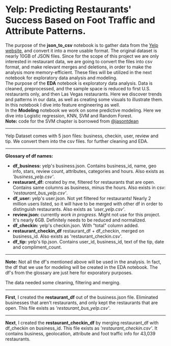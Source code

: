 # Yelp: Predicting Restaurants' Success Based on Foot Traffic and Attribute Patterns.
The purpose of the **json_to_csv** notebook is to gather data from the [Yelp website](https://www.yelp.com/dataset), and convert it into a more usable format. The original dataset is nearly 10GB of JSON files. Since for the scope of this project we are only interested in restaurant data, we are going to convert the files into csv format, and make relevant merges and deletions, in order to make the analysis more memory-efficient. These files will be utilized in the next notebook for exploratory data analysis and modeling. <br>
The purpose of the **EDA** notebook is exploratory data analysis. Data is cleaned, preprocessed, and the sample space is reduced to first U.S. restaurants only, and then Las Vegas restaurants. Here we discover trends and patterns in our data, as well as creating some visuals to illustrate them. In this notebook I dive into feature engineering as well. <br>
In the **Modeling** notebook we work on some predictive modeling. Here we dive into Logistic regression, KNN, SVM and Random Forest. <br>
**Note:** code for the SVM chapter is borrowed from [@jasontdean]('http://jasontdean.com/python/Yelp.html')
**************************************
Yelp Dataset comes with 5 json files: business, checkin, user, review and tip. We convert them into the csv files. for further cleaning and EDA. <br>
*************************************
**Glossary of df names:** <br>
* **df_business:** yelp's business.json. Contains business_id, name, geo info, stars, review count, attributes, categories and hours. Also exists as *'business_yelp.csv'*.
* **restaurant_df:** created by me, filtered for restaurants that are open. Contains same columns as business, minus the hours. Also exists in csv: *'restaurant_bus_yelp.csv'*.
* **df_user:** yelp's user.json. Not yet filtered for restaurants! Nearly 2 million users listed, so it will have to be merged with other df in order to distinguish restaurants. Also exists as *'user_yelp.csv'*.
* **review.json:** currently *work in progress*. Might not use for this project. It's nearly 6GB. Definitely needs to be reduced and normalized.
* **df_checkin:** yelp's checkin.json. With "total" column added.
* **restaurant_checkin_df** restaurant_df + df_checkin, merged on business_id. Also exists as 'restaurant_checkin.csv'.
* **df_tip:** yelp's tip.json. Contains user_id, business_id, text of the tip, date	and compliment_count.
*************************************
**Note:** Not all the df's mentioned above will be used in the analysis. In fact, the df that we use for modeling will be created in the EDA notebook. The df's from the glossary are just here for exporatory purposes. <br>

The data needed some cleaning, filtering and merging. <br> 
***************************************************************************************************************
**First**, I created the **restaurant_df** out of the business.json file. Eliminated businesses that aren't restaurants, and only kept the restaurants that are open. This file exists as *'restaurant_bus_yelp.csv'*. <br>
***************************************************************************************************************
**Next**, I created the **restaurant_checkin_df** by merging restaurant_df with df_checkin on business_id. This file exists as *'restaurant_checkin.csv'*. It contains business, geolocation, attribute and foot traffic info for 43,039 restaurants.
